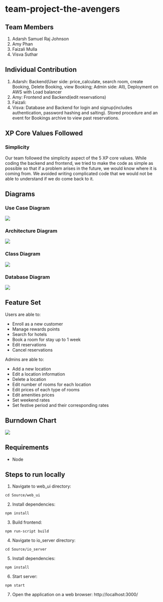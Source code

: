 # team-project-the-avengers
## Team Members
1. Adarsh Samuel Raj Johnson
2. Amy Phan
3. Faizali Mulla
4. Visva Suthar

## Individual Contribution
1. Adarsh: Backend(User side: price_calculate, search room, create Booking, Delete Booking, view Booking; Admin side: All), Deployment on AWS with Load balancer
2. Amy: Frontend and Backend(edit reservations)
3. Faizali:
4. Visva: Database and Backend for login and signup(includes authentication, password hashing and salting). Stored procedure and an event for Bookings archive to view past reservations.

## XP Core Values Followed
### Simplicity
Our team followed the simplicity aspect of the 5 XP core values. While coding the backend and frontend, we tried to make the code as simple as possible so that if a problem arises in the future, we would know where it is coming from. We avoided writing complicated code that we would not be able to understand if we do come back to it.

## Diagrams
### Use Case Diagram
![](documents/UseCaseDiagram.png)

### Architecture Diagram
![](documents/ArchitectureDiagram.jpg)

### Class Diagram
![](documents/ClassDiagram.jpeg)

### Database Diagram
![](database/ERDiagram.png)

## Feature Set
Users are able to:
- Enroll as a new customer
- Manage rewards points
- Search for hotels
- Book a room for stay up to 1 week
- Edit reservations
- Cancel reservations

Admins are able to:
- Add a new location
- Edit a location information
- Delete a location
- Edit number of rooms for each location
- Edit prices of each type of rooms
- Edit amenities prices
- Set weekend rates
- Set festive period and their corresponding rates

## Burndown Chart
![](documents/BurndownChart.png)

## Requirements
- Node

## Steps to run locally
1. Navigate to web_ui directory:
```
cd Source/web_ui
```

2. Install dependencies:
```
npm install
```

3. Build frontend:
```
npm run-script build
```

4. Navigate to io_server directory:
```
cd Source/io_server
```

5. Install dependencies:
```
npm install
```

6. Start server:
```
npm start
```

7. Open the application on a web browser: http://localhost:3000/
